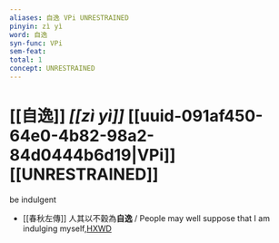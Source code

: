 ```yaml
---
aliases: 自逸 VPi UNRESTRAINED
pinyin: zì yì
word: 自逸
syn-func: VPi
sem-feat: 
total: 1
concept: UNRESTRAINED 
---
```

# [[自逸]] *[[zì yì]]*  [[uuid-091af450-64e0-4b82-98a2-84d0444b6d19|VPi]] [[UNRESTRAINED]]
be indulgent
 - [[春秋左傳]] 人其以不穀為**自逸** / People may well suppose that I am indulging myself,[HXWD](https://hxwd.org/textview.html?location=KR1e0001_tls_009-413a.15)